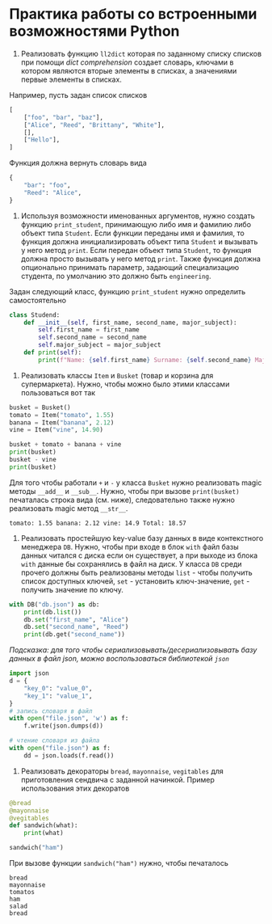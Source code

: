 # Практика работы со встроенными возможностями Python

1. Реализовать функцию `ll2dict` которая по заданному списку списков при помощи *dict comprehension*  создает словарь, ключами в котором являются вторые элементы в списках, а значениями первые элементы в списках.

Например, пусть задан список списков
```python
[
    ["foo", "bar", "baz"],
    ["Alice", "Reed", "Brittany", "White"],
    [],
    ["Hello"],
]
```
Функция должна вернуть словарь вида
```python
{
    "bar": "foo",
    "Reed": "Alice",
}
```

1. Используя возможности именованных аргументов, нужно создать функцию `print_student`, принимающую либо имя и фамилию либо объект типа `Student`. Если функции переданы имя и фамилия, то функция должна инициализировать объект типа `Student` и вызывать у него метод `print`. Если передан объект типа `Student`, то функция должна просто вызывать у него метод `print`. Также функция должна опционально принимать параметр, задающий специализацию студента, по умолчанию это должно быть `engineering`.

Задан следующий класс, функцию `print_student` нужно определить самостоятельно
```python
class Studend:
    def __init__(self, first_name, second_name, major_subject):
        self.first_name = first_name
        self.second_name = second_name
        self.major_subject = major_subject
    def print(self):
        print(f"Name: {self.first_name} Surname: {self.second_name} Major: {self.major_subject}")
```

1. Реализовать классы `Item` и `Busket` (товар и корзина для супермаркета). Нужно, чтобы можно было этими классами пользоваться вот так
```python
busket = Busket()
tomato = Item("tomato", 1.55)
banana = Item("banana", 2.12)
vine = Item("vine", 14.90)

busket + tomato + banana + vine
print(busket)
busket - vine
print(busket)
```
Для того чтобы работали `+` и `-` у класса `Busket` нужно реализовать magic методы `__add__` и `__sub__`. Нужно, чтобы при вызове `print(busket)` печаталась строка вида (см. ниже), следовательно также нужно реализовать magic метод `__str__`.
```
tomato: 1.55 banana: 2.12 vine: 14.9 Total: 18.57
```

1. Реализовать простейшую key-value базу данных в виде контекстного менеджера `DB`. Нужно, чтобы при входе в блок `with` файл базы данных читался с диска если он существует, а при выходе из блока `with` данные бы сохранялись в файл на диск. У класса `DB` среди прочего должны быть реализованы методы `list` - чтобы получить список доступных ключей, `set` - установить ключ-значение, `get` - получить значение по ключу.
```python
with DB("db.json") as db:
    print(db.list())
    db.set("first_name", "Alice")
    db.set("second_name", "Reed")
    print(db.get("second_name"))
```
*Подсказка: для того чтобы сериализовывать/десериализовывать базу данных в файл json, можно воспользоваться библиотекой `json`*
```python
import json
d = {
    "key_0": "value_0",
    "key_1": "value_1",
}
# запись словаря в файл
with open("file.json", 'w') as f:
    f.write(json.dumps(d))

# чтение словаря из файла
with open("file.json") as f:
    dd = json.loads(f.read())
```

1. Реализовать декораторы `bread`, `mayonnaise`, `vegitables` для приготовления сендвича с заданной начинкой.
Пример использования этих декоратов
```python
@bread
@mayonnaise
@vegitables
def sandwich(what):
    print(what)

sandwich("ham")
```
При вызове функции `sandwich("ham")` нужно, чтобы печаталось
```
bread
mayonnaise
tomatos
ham
salad
bread
```
